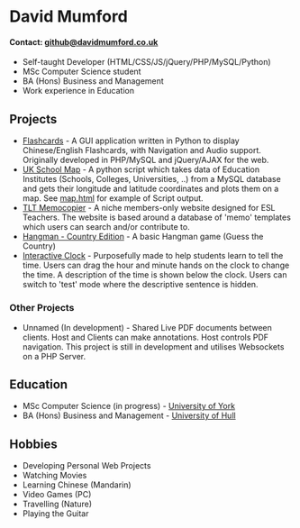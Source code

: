 # David Mumford

#### **Contact:** [github@davidmumford.co.uk](mailto:github@davidmumford.co.uk)

* Self-taught Developer (HTML/CSS/JS/jQuery/PHP/MySQL/Python)
* MSc Computer Science student
* BA (Hons) Business and Management
* Work experience in Education

## Projects

* [Flashcards](https://github.com/dmumford/Flashcards/) - A GUI application written in Python to display Chinese/English Flashcards, with Navigation and Audio support. Originally developed in PHP/MySQL and jQuery/AJAX for the web.
* [UK School Map](https://github.com/dmumford/UK-School-Map) - A python script which takes data of Education Institutes (Schools, Colleges, Universities, ..) from a MySQL database and gets their longitude and latitude coordinates and plots them on a map. See [map.html](https://github.com/dmumford/UK-School-Map/blob/main/map.html) for example of Script output.
* [TLT Memocopier](https://memocopier.com) - A niche members-only website designed for ESL Teachers. The website is based around a database of 'memo' templates which users can search and/or contribute to.
* [Hangman - Country Edition](https://memocopier.com/learn/games/hangman/) - A basic Hangman game (Guess the Country)
* [Interactive Clock](https://memocopier.com/learn/resources/clock) - Purposefully made to help students learn to tell the time. Users can drag the hour and minute hands on the clock to change the time. A description of the time is shown below the clock. Users can switch to 'test' mode where the descriptive sentence is hidden.

### Other Projects

* Unnamed (In development) - Shared Live PDF documents between clients. Host and Clients can make annotations. Host controls PDF navigation. This project is still in development and utilises Websockets on a PHP Server.

## Education

* MSc Computer Science (in progress) - [University of York](https://www.york.ac.uk/)
* BA (Hons) Business and Management - [University of Hull](https://www.hull.ac.uk/)

## Hobbies

* Developing Personal Web Projects
* Watching Movies
* Learning Chinese (Mandarin)
* Video Games (PC)
* Travelling (Nature)
* Playing the Guitar
